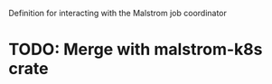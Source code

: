 Definition for interacting with the Malstrom job coordinator

# TODO: Merge with malstrom-k8s crate

